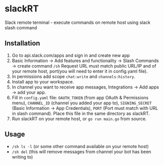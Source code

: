 # slackRT
 Slack remote terminal - execute commands on remote host using slack slash command

 ## Installation

1. Go to api.slack.com/apps and sign in and create new app
2. Basic Information -> Add features and functionality -> Slash Commands -> create command `/sh` Request URL must match public URL/IP and of your remote host, port(you will need to enter it in config.yaml file).
3. In permissions add scope `chat:write` and `channels:history`.
4. Install app to your workspace.
5. In channel you want to receive app messages, Integrations -> Add apps -> add your app.
6. Fill in `config.yaml` file: `OAUTH_TOKEN` (from app OAuth & Permissions menu), `CHANNEL_ID` (channel you added your app to), `SIGNING_SECRET` (Basic Information -> App Credentials), `PORT` (Port must match with URL in slash command). Place this file in the same directory as slackRT.
7. Run slackRT on your remote host, or `go run main.go` from source.

## Usage

- `/sh ls -l` (or some other command available on your remote host)
- `/sh del` (this will remove messages from channel your bot has been writing to)